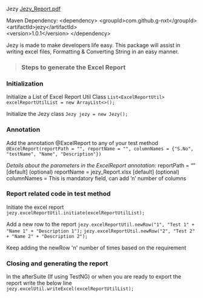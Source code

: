 Jezy [Jezy_Report.pdf](https://github.com/g-nxt/jezy/files/7894997/Jezy_Report.pdf)

Maven Dependency:
&lt;dependency&gt;&#10;
&lt;groupId&gt;com.github.g-nxt&lt;/groupId&gt;&#10;  
&lt;artifactId&gt;jezy&lt;/artifactId&gt;&#10;  
&lt;version&gt;1.0.1&lt;/version&gt;&#10;
&lt;/dependency&gt;

Jezy is made to make developers life easy. This package will assist in writing excel files, Formatting & Converting String in an easy manner.

> ### **Steps to generate the Excel Report**

### **Initialization**

Initialize a List of Excel Report Util Class
`List<ExcelReportUtil> excelReportUtilList = new ArrayList<>();`

Initialize the Jezy class
`Jezy jezy = new Jezy();`

### **Annotation**

Add the annotation @ExcelReport to any of your test method
`@ExcelReport(reportPath = "", reportName = "", columnNames = {"S.No", "testName", "Name", "Description"})`

_Details about the parameters in the ExcelReport annotation:_
reportPath = “” [default] (optional)
reportName = jezy_Report.xlsx [default] (optional)
columnNames = This is mandatory field, can add ’n’ number of columns

### **Report related code in test method**

Initiate the excel report
`jezy.excelReportUtil.initiate(excelReportUtilList);`

Add a new row to the report
`jezy.excelReportUtil.newRow("1", "Test 1" + "Name 1" + "Description 1");`
`jezy.excelReportUtil.newRow("2", "Test 2" + "Name 2" + "Description 2");`

Keep adding the newRow 'n' number of times based on the requirement

### **Closing and generating the report**
In the afterSuite (If using TestNG) or when you are ready to export the report write the below line
`jezy.excelUtil.writeExcel(excelReportUtilList);`
